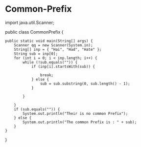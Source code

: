 # Common-Prefix
import java.util.Scanner;

public class CommonPrefix {

	public static void main(String[] args) {
		Scanner qq = new Scanner(System.in);
		String[] inp = { "Hai", "Had", "Hate" };
		String sub = inp[0];
		for (int i = 0; i < inp.length; i++) {
			while (!sub.equals("")) {
				if (inp[i].startsWith(sub)) {

					break;
				} else {
					sub = sub.substring(0, sub.length() - 1);
				}

			}

		}
		if (sub.equals("")) {
			System.out.println("Their is no common Prefix");
		} else {
			System.out.println("The common Prefix is : " + sub);
		}
	}

}
